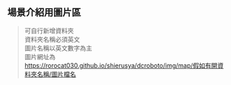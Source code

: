 ## 場景介紹用圖片區
> 可自行新增資料夾 <br>
> 資料夾名稱必須英文 <br>
> 圖片名稱以英文數字為主<br>
> 圖片網址為 <br> https://rorocat030.github.io/shierusya/dcroboto/img/map/假如有開資料夾名稱/圖片檔名
<br>
